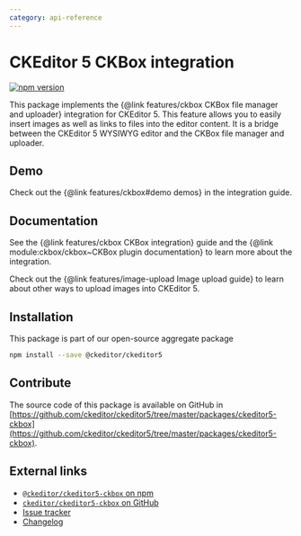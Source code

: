 ```yaml
---
category: api-reference
---
```


# CKEditor&nbsp;5 CKBox integration

[![npm version](https://badge.fury.io/js/%40ckeditor%2Fckeditor5-ckbox.svg)](https://www.npmjs.com/package/@ckeditor/ckeditor5-ckbox)

This package implements the {@link features/ckbox CKBox file manager and uploader} integration for CKEditor&nbsp;5. This feature allows you to easily insert images as well as links to files into the editor content. It is a bridge between the CKEditor&nbsp;5 WYSIWYG editor and the CKBox file manager and uploader.

## Demo

Check out the {@link features/ckbox#demo demos} in the integration guide.

## Documentation

See the {@link features/ckbox CKBox integration} guide and the {@link module:ckbox/ckbox~CKBox plugin documentation} to learn more about the integration.

Check out the {@link features/image-upload Image upload guide} to learn about other ways to upload images into CKEditor&nbsp;5.

## Installation

This package is part of our open-source aggregate package

```bash
npm install --save @ckeditor/ckeditor5
```

## Contribute

The source code of this package is available on GitHub in [https://github.com/ckeditor/ckeditor5/tree/master/packages/ckeditor5-ckbox](https://github.com/ckeditor/ckeditor5/tree/master/packages/ckeditor5-ckbox).

## External links

* [`@ckeditor/ckeditor5-ckbox` on npm](https://www.npmjs.com/package/@ckeditor/ckeditor5-ckbox)
* [`ckeditor/ckeditor5-ckbox` on GitHub](https://github.com/ckeditor/ckeditor5/tree/master/packages/ckeditor5-ckbox)
* [Issue tracker](https://github.com/ckeditor/ckeditor5/issues)
* [Changelog](https://github.com/ckeditor/ckeditor5/blob/master/CHANGELOG.md)

